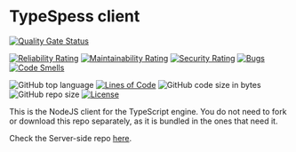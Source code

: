 # TypeSpess client
[![Quality Gate Status](https://sonarcloud.io/api/project_badges/measure?project=Civ13_typespess-client&metric=alert_status)](https://sonarcloud.io/dashboard?id=Civ13_typespess-client)

[![Reliability Rating](https://sonarcloud.io/api/project_badges/measure?project=Civ13_typespess-client&metric=reliability_rating)](https://sonarcloud.io/dashboard?id=Civ13_typespess-client)
[![Maintainability Rating](https://sonarcloud.io/api/project_badges/measure?project=Civ13_typespess-client&metric=sqale_rating)](https://sonarcloud.io/dashboard?id=Civ13_typespess-client)
[![Security Rating](https://sonarcloud.io/api/project_badges/measure?project=Civ13_typespess-client&metric=security_rating)](https://sonarcloud.io/dashboard?id=Civ13_typespess-client)
[![Bugs](https://sonarcloud.io/api/project_badges/measure?project=Civ13_typespess-client&metric=bugs)](https://sonarcloud.io/dashboard?id=Civ13_typespess-client)
[![Code Smells](https://sonarcloud.io/api/project_badges/measure?project=Civ13_typespess-client&metric=code_smells)](https://sonarcloud.io/dashboard?id=Civ13_ctypespess-client)

![GitHub top language](https://img.shields.io/github/languages/top/civ13/typespess-client)
[![Lines of Code](https://sonarcloud.io/api/project_badges/measure?project=Civ13_typespess-client&metric=ncloc)](https://sonarcloud.io/dashboard?id=Civ13_typespess-client)
![GitHub code size in bytes](https://img.shields.io/github/languages/code-size/civ13/typespess-client)
![GitHub repo size](https://img.shields.io/github/repo-size/civ13/typespess-client)
[![License](https://img.shields.io/github/license/civ13/typespess-client?color=blue)](https://github.com/Civ13/typespess-client/blob/master/LICENSE.md)

This is the NodeJS client for the TypeScript engine. You do not need to fork or download this repo separately, as it is bundled in the ones that need it.

Check the Server-side repo [here](https://github.com/civ13/civ13-typespess).
